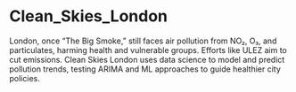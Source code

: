 # Clean_Skies_London
London, once “The Big Smoke,” still faces air pollution from NO₂, O₃, and particulates, harming health and vulnerable groups. Efforts like ULEZ aim to cut emissions. Clean Skies London uses data science to model and predict pollution trends, testing ARIMA and ML approaches to guide healthier city policies.
